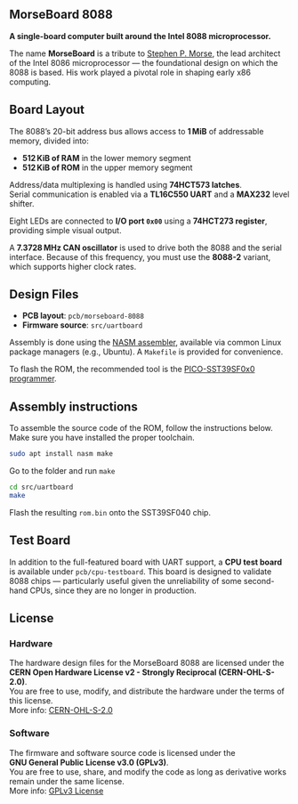 ## MorseBoard 8088

**A single-board computer built around the Intel 8088 microprocessor.**

The name **MorseBoard** is a tribute to [Stephen P.
Morse](https://en.wikipedia.org/wiki/Stephen_P._Morse), the lead architect of
the Intel 8086 microprocessor — the foundational design on which the 8088 is
based. His work played a pivotal role in shaping early x86 computing.

## Board Layout

The 8088’s 20-bit address bus allows access to **1 MiB** of addressable memory,
divided into:

- **512 KiB of RAM** in the lower memory segment  
- **512 KiB of ROM** in the upper memory segment  

Address/data multiplexing is handled using **74HCT573 latches**.  
Serial communication is enabled via a **TL16C550 UART** and a **MAX232** level
shifter.

Eight LEDs are connected to **I/O port `0x00`** using a **74HCT273 register**,
providing simple visual output.

A **7.3728 MHz CAN oscillator** is used to drive both the 8088 and the serial
interface. Because of this frequency, you must use the **8088-2** variant, which
supports higher clock rates.

## Design Files

- **PCB layout**: `pcb/morseboard-8088`  
- **Firmware source**: `src/uartboard`  

Assembly is done using the [NASM assembler](https://www.nasm.us/), available via
common Linux package managers (e.g., Ubuntu). A `Makefile` is provided for
convenience.

To flash the ROM, the recommended tool is the [PICO-SST39SF0x0
programmer](https://github.com/ifilot/pico-sst39sf0x0-programmer).

## Assembly instructions

To assemble the source code of the ROM, follow the instructions below. Make sure
you have installed the proper toolchain.

``` bash
sudo apt install nasm make
```

Go to the folder and run `make`

```bash
cd src/uartboard
make
```
Flash the resulting `rom.bin` onto the SST39SF040 chip.

## Test Board

In addition to the full-featured board with UART support, a **CPU test board**
is available under `pcb/cpu-testboard`. This board is designed to validate 8088
chips — particularly useful given the unreliability of some second-hand CPUs,
since they are no longer in production.

## License

### Hardware

The hardware design files for the MorseBoard 8088 are licensed under the  
**CERN Open Hardware License v2 - Strongly Reciprocal (CERN-OHL-S-2.0)**.  
You are free to use, modify, and distribute the hardware under the terms of this
license.  
More info: [CERN-OHL-S-2.0](https://ohwr.org/project/cernohl/wikis/Documents/CERN-OHL-version-2)

### Software

The firmware and software source code is licensed under the  
**GNU General Public License v3.0 (GPLv3)**.  
You are free to use, share, and modify the code as long as derivative works
remain under the same license.  
More info: [GPLv3 License](https://www.gnu.org/licenses/gpl-3.0.html)

